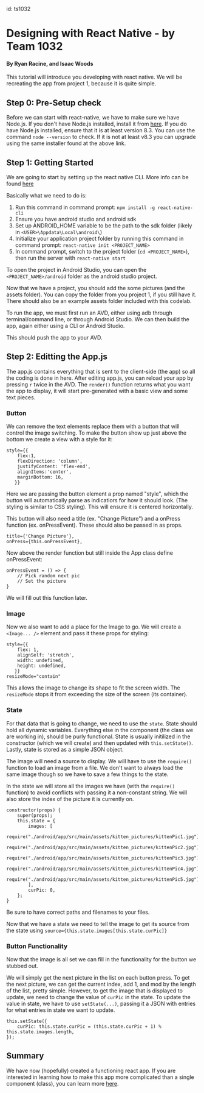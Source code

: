 id: ts1032

# Designing with React Native - by Team 1032
#### By Ryan Racine, and Isaac Woods
This tutorial will introduce you developing with react native.
We will be recreating the app from project 1, because it is quite simple.

## Step 0: Pre-Setup check
Before we can start with react-native, we have to make sure we have Node.js.
If you don't have Node.js installed, install it from [here](https://nodejs.org/en/).
If you do have Node.js installed, ensure that it is at least version 8.3. 
You can use the command `node --version` to check.
If it is not at least v8.3 you can upgrade using the same installer found at the above link.

## Step 1: Getting Started
We are going to start by setting up the react native CLI. More info can be found  [here](https://facebook.github.io/react-native/docs/getting-started)

Basically what we need to do is:
1. Run this command in command prompt: `npm install -g react-native-cli`
2. Ensure you have android studio and android sdk
3. Set up ANDROID_HOME variable to be the path to the sdk folder (likely in `<USER>\Appdata\Local\android\`)
4. Initialize your application project folder by running this command in command prompt: `react-native init <PROJECT_NAME>`
5. In command prompt, switch to the project folder (`cd <PROJECT_NAME>`), then run the server with `react-native start`

To open the project in Android Studio, you can open the `<PROJECT_NAME>/android` folder as the android studio project.

Now that we have a project, you should add the some pictures (and the assets folder). 
You can copy the folder from you project 1, if you still have it.
There should also be an example assets folder included with this codelab.

To run the app, we must first run an AVD, either using adb through terminal/command line, or through Android Studio. We can then build the app, again either using a CLI or Android Studio.

This should push the app to your AVD.

## Step 2: Editting the App.js
The app.js contains everything that is sent to the client-side (the app) so all the coding is done in here.
After editing app.js, you can reload your app by pressing `r` twice in the AVD.
The `render()` function returns what you want the app to display, it will start pre-generated with a basic view and some text pieces.

### Button
We can remove the text elements replace them with a button that will control the image switching.
To make the button show up just above the bottom we create a view with a style for it:

```JS
style={{
    flex:1,
    flexDirection: 'column',
    justifyContent: 'flex-end',
    alignItems:'center',
    marginBottom: 16,
   }}
```

Here we are passing the button element a prop named "style", which the button will automatically parse as indicatiors for how it should look. (The styling is similar to CSS styling).
This will ensure it is centered horizontally.


This button will also need a title (ex. "Change Picture") and a onPress function (ex. onPressEvent).
These should also be passed in as props.
 
``` JS
title={'Change Picture'},
onPress={this.onPressEvent},
```

Now above the render function but still inside the App class define onPressEvent:

``` JS
onPressEvent = () => {
    // Pick random next pic
    // Set the picture
}
```

We will fill out this function later.

### Image
Now we also want to add a place for the Image to go. 
We will create a `<Image... />` element and pass it these props for styling:

``` JS
style={{
    flex: 1,
    alignSelf: 'stretch',
    width: undefined,
    height: undefined,
   }}
resizeMode="contain"
```

This allows the image to change its shape to fit the screen width.
The `resizeMode` stops it from exceeding the size of the screen (its container).

### State
For that data that is going to change, we need to use the `state`. 
State should hold all dynamic variables. 
Everything else in the component (the class we are working in), should be purly functional.
State is usually initilized in the constructor (which we will create) and then updated with `this.setState()`.
Lastly, state is stored as a simple JSON object.

The image will need a source to display. We will have to use the `require()` function to load an image from a file.
We don't want to always load the same image though so we have to save a few things to the state.

In the state we will store all the images we have (with the `require()` function) to avoid conflicts with passing it a non-constant string.
We will also store the index of the picture it is currently on.

``` JS
constructor(props) {
    super(props);
    this.state = {
        images: [
            require("./android/app/src/main/assets/kitten_pictures/kittenPic1.jpg"),
            require("./android/app/src/main/assets/kitten_pictures/kittenPic2.jpg"),
            require("./android/app/src/main/assets/kitten_pictures/kittenPic3.jpg"),
            require("./android/app/src/main/assets/kitten_pictures/kittenPic4.jpg"),
            require("./android/app/src/main/assets/kitten_pictures/kittenPic5.jpg"),
        ],
        curPic: 0,
    };
}
```

Be sure to have correct paths and filenames to your files.

Now that we have a state we need to tell the image to get its source from the state using `source={this.state.images[this.state.curPic]}`

### Button Functionality
Now that the image is all set we can fill in the functionality for the button we stubbed out.

We will simply get the next picture in the list on each button press.
To get the next picture, we can get the current index, add 1, and mod by the length of the list, pretty simple. 
However, to get the image that is displayed to update, we need to change the value of `curPic` in the state.
To update the value in state, we have to use `setState(...)`, passing it a JSON with entries for what entries in state we want to update.
``` JS
this.setState({
    curPic: this.state.curPic = (this.state.curPic + 1) % this.state.images.length,
});
```

## Summary
We have now (hopefully) created a functioning react app. 
If you are interested in learning how to make this app more complicated than a single component (class), you can learn more [here](https://reactjs.org/docs/components-and-props.html#composing-components).
